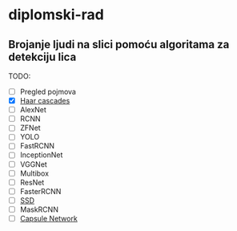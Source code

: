 # diplomski-rad

## Brojanje ljudi na slici pomoću algoritama za detekciju lica

TODO:
  - [ ] Pregled pojmova
  - [X] [Haar cascades](https://docs.opencv.org/3.1.0/d7/d8b/tutorial_py_face_detection.html)
  - [ ] AlexNet
  - [ ] RCNN
  - [ ] ZFNet
  - [ ] YOLO
  - [ ] FastRCNN
  - [ ] InceptionNet
  - [ ] VGGNet
  - [ ] Multibox
  - [ ] ResNet
  - [ ] FasterRCNN
  - [ ] [SSD](https://towardsdatascience.com/understanding-ssd-multibox-real-time-object-detection-in-deep-learning-495ef744fab)
  - [ ] MaskRCNN
  - [ ] [Capsule Network](https://medium.com/ai³-theory-practice-business/understanding-hintons-capsule-networks-part-i-intuition-b4b559d1159b)
